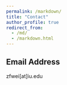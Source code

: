 ```yaml
---
permalink: /markdown/
title: "Contact"
author_profile: true
redirect_from: 
  - /md/
  - /markdown.html
---
```


## Email Address
zfwei\[at\]iu.edu


